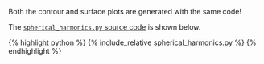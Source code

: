 Both the contour and surface plots are generated with the same code!

The [`spherical_harmonics.py` source code](spherical_harmonics.py) is shown below.
<p></p>

{% highlight python %}
{% include_relative spherical_harmonics.py %}
{% endhighlight %}
